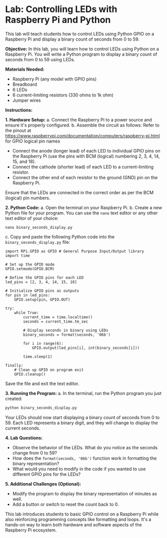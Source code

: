 # Lab: Controlling LEDs with Raspberry Pi and Python

This lab will teach students how to control LEDs using Python GPIO on a Raspberry Pi and display a binary count of seconds from 0 to 59.

**Objective:** In this lab, you will learn how to control LEDs using Python on a Raspberry Pi. You will write a Python program to display a binary count of seconds from 0 to 59 using LEDs.

**Materials Needed:**
- Raspberry Pi (any model with GPIO pins)
- Breadboard
- 6 LEDs
- 6 current-limiting resistors (330 ohms to 1k ohm) 
- Jumper wires

**Instructions:**

**1. Hardware Setup:**
   a. Connect the Raspberry Pi to a power source and ensure it's properly configured.
   b. Assemble the circuit as follows:
   Refer to the pinout at https://www.raspberrypi.com/documentation/computers/raspberry-pi.html for GPIO logical pin names
   - Connect the anode (longer lead) of each LED to individual GPIO pins on the Raspberry Pi (use the pins with BCM (logical) numbering 2, 3, 4, 14, 15, and 18).
   - Connect the cathode (shorter lead) of each LED to a current-limiting resistor.
   - Connect the other end of each resistor to the ground (GND) pin on the Raspberry Pi.
   
   Ensure that the LEDs are connected in the correct order as per the BCM (logical) pin numbers.

**2. Python Code:**
   a. Open the terminal on your Raspberry Pi.
   b. Create a new Python file for your program. You can use the `nano` text editor or any other text editor of your choice:
   
   ```
   nano binary_seconds_display.py
   ```

   c. Copy and paste the following Python code into the `binary_seconds_display.py` file:

   ```
   import RPi.GPIO as GPIO # General Purpose Input/Output library
   import time

   # Set up the GPIO mode
   GPIO.setmode(GPIO.BCM)

   # Define the GPIO pins for each LED
   led_pins = [2, 3, 4, 14, 15, 18]

   # Initialize GPIO pins as outputs
   for pin in led_pins:
       GPIO.setup(pin, GPIO.OUT)

   try:
       while True:
           current_time = time.localtime()
           seconds = current_time.tm_sec

           # Display seconds in binary using LEDs
           binary_seconds = format(seconds, '06b')
           
           for i in range(6):
               GPIO.output(led_pins[i], int(binary_seconds[i]))

           time.sleep(1)

   finally:
       # Clean up GPIO on program exit
       GPIO.cleanup()
   ```

   Save the file and exit the text editor.

**3. Running the Program:**
   a. In the terminal, run the Python program you just created:

   ```bash
   python binary_seconds_display.py
   ```

   Your LEDs should now start displaying a binary count of seconds from 0 to 59. Each LED represents a binary digit, and they will change to display the current seconds.

**4. Lab Questions:**
   - Observe the behavior of the LEDs. What do you notice as the seconds change from 0 to 59?
   - How does the `format(seconds, '06b')` function work in formatting the binary representation?
   - What would you need to modify in the code if you wanted to use different GPIO pins for the LEDs?

**5. Additional Challenges (Optional):**
   - Modify the program to display the binary representation of minutes as well.
   - Add a button or switch to reset the count back to 0.

This lab introduces students to basic GPIO control on a Raspberry Pi while also reinforcing programming concepts like formatting and loops. It's a hands-on way to learn both hardware and software aspects of the Raspberry Pi ecosystem.
